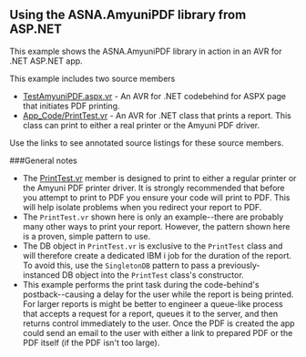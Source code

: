 ## Using the ASNA.AmyuniPDF library from ASP.NET

This example shows the ASNA.AmyuniPDF library in action in an AVR for .NET ASP.NET app. 

This example includes two source members

*	[TestAmyuniPDF.aspx.vr](http://asna.github.io/AVR-ASP.NET-Amyuni-AnnotatedCode/code/TestAmyuniDriver/TestAmyuniPDF.aspx.html) - An AVR for .NET codebehind for ASPX page that initiates PDF printing.
*	[App_Code/PrintTest.vr](http://asna.github.io/AVR-ASP.NET-Amyuni-AnnotatedCode/code/TestAmyuniDriver/app_code/PrintTest.html) - An AVR for .NET class that prints a report. This class can print to either a real printer or the Amyuni PDF driver. 
	 
Use the links to see annotated source listings for these source members.

###General notes

* The [PrintTest.vr](http://asna.github.io/AVR-ASP.NET-Amyuni-AnnotatedCode/code/TestAmyuniDriver/app_code/PrintTest.html) member is designed to print to either a regular printer or the Amyuni PDF printer driver. It is strongly recommended that before you attempt to print to PDF you ensure your code will print to PDF. This will help isolate problems when you redirect your report to PDF.
* The `PrintTest.vr` shown here is only an example--there are probably many other ways to print your report. However, the pattern shown here is a proven, simple pattern to use. 
* The DB object in `PrintTest.vr` is exclusive to the `PrintTest` class and will therefore create a dedicated IBM i job for the duration of the report. To avoid this, use the `SingletonDB` pattern to pass a previously-instanced DB object into the `PrintTest` class's constructor.
* This example performs the print task during the code-behind's postback--causing a delay for the user while the report is being printed. For larger reports is might be better to engineer a queue-like process that accepts a request for a report, queues it to the server, and then returns control immediately to the user. Once the PDF is created the app could send an email to the user with either a link to prepared PDF or the PDF itself (if the PDF isn't too large).      
